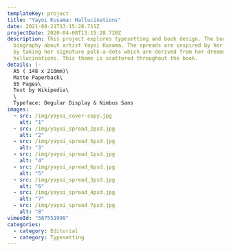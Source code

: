 ```yaml
---
templateKey: project
title: "Yayoi Kusama: Hallucinations"
date: 2021-08-21T13:15:28.711Z
projectDate: 2020-04-08T13:15:28.720Z
description: This project explores typesetting and book design. The book is a
  biography about artist Yayoi Kusama. The spreads are inspired by her artworks
  by taking her signature polk-a-dots which are derived from her dreams and
  hallucinations. This theme is scattered throughout the book.
details: |-
  A5 ( 148 x 210mm)\
  Matte Paperback\
  55 Pages\
  Text by Wikipedia\
  \
  Typeface: Degular Display & Nimbus Sans
images:
  - src: /img/yayoi_cover-copy.jpg
    alt: "1"
  - src: /img/yayoi_spread_2psd.jpg
    alt: "2"
  - src: /img/yayoi_spread_5psd.jpg
    alt: "3"
  - src: /img/yayoi_spread_1psd.jpg
    alt: "4"
  - src: /img/yayoi_spread_6psd.jpg
    alt: "5"
  - src: /img/yayoi_spread_3psd.jpg
    alt: "6"
  - src: /img/yayoi_spread_4psd.jpg
    alt: "7"
  - src: /img/yayoi_spread_7psd.jpg
    alt: "8"
vimeoId: "587551999"
categories:
  - category: Editorial
  - category: Typesetting
---
```

